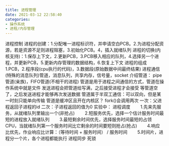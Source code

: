 ```yaml
---
title: 进程管理
date: 2021-03-12 22:58:40
categories: 
- 操作系统
- 进程/内存管理
---
```

进程控制
	进程的创建：1.分配唯一进程标识符，并申请空白PCB。2.为进程分配资源，若是资源不足则进程阻塞，3.初始化PCB。4，插入就绪队列
	进程的切换(内核支持)：1.保存上下文，2.更新PCB，3.PCB移入相应的队列，4.选择另一个进程，并更新PCB，5.更新内存管理的数据结构，6.恢复上下文
进程的组成
	1.PCB，2.程序段(cpu执行的代码)，3.数据段(原始数据中间最终结果)
进程通信
	(特殊的消息队列)管道，消息队列，共享内存，信号量，socket
介绍管道：
	pipe管道(亲族)，FIFO管道(不相干的进程)
	管道是用于进程之间通信的方式，管道在操作系统中就是文件
	发送进程会把管道给写满，之后接受进程才会接受
	等管道空了，之后发送进程才能够再次发送数据
	管道属于半双工通信：可以双向，但是某一时刻只能单向传输
	管道是缓冲区且开在内核区？
	fork()会调用两次
	一次：父进程返回子进程的id
	二次：子进程返回的值为0
	实验中：
进程调度
　　1.先来先服务，从就绪队列里输出一个(非抢占)
　　2.短服务优先，选择一个估计服务时间最短的进程放入就绪队列
　　3.最短剩余时间优先，选择服务时间最短的占领CPU，当就绪队列第一个服务时间比它剩余的时间要短则抢占(抢占)
　　4.响应比优先，作业响应比计算：（等待时间 + 服务时间） / 服务时间
　　5.时间片，进程分一个片，各个进程都能执行
进程同步
死锁